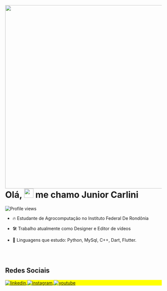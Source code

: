 <img align="right" height="590em" src="https://raw.githubusercontent.com/gist/maykbrito/618ef18e3bbb7cdfd200f3a4fc1aabc6/raw/201d47c76006c99fe0dc55ea92e76bdca5537f08/githubcard.svg"/>
<h1 align="left">Olá, <img src="https://raw.githubusercontent.com/kaueMarques/kaueMarques/master/hi.gif" height="30px"> me chamo Junior Carlini</h1>
<p align="left"> <img src="https://komarev.com/ghpvc/?username=juniorcarlini&color=yellow" alt="Profile views" /> </p>

- 🔥 Estudante de Agrocomputação no Instituto Federal De Rondônia
  
- 🛠 Trabalho atualmente como Designer e Editor de vídeos
  
- 💎 Linguagens que estudo: Python, MySql, C++, Dart, Flutter.

<!--

<br><br>

## 🛠 &nbsp;Tech Stack

![JavaScript](https://img.shields.io/badge/-JavaScript-05122A?style=flat&logo=javascript)&nbsp;
![Node.js](https://img.shields.io/badge/-Node.js-05122A?style=flat&logo=node.js)&nbsp;
![HTML](https://img.shields.io/badge/-HTML-05122A?style=flat&logo=HTML5)&nbsp;
![CSS](https://img.shields.io/badge/-CSS-05122A?style=flat&logo=CSS3&logoColor=1572B6)&nbsp;
![React](https://img.shields.io/badge/-React-05122A?style=flat&logo=react)&nbsp;
![Git](https://img.shields.io/badge/-Git-05122A?style=flat&logo=git)&nbsp;
![GitHub](https://img.shields.io/badge/-GitHub-05122A?style=flat&logo=github)&nbsp;
![Markdown](https://img.shields.io/badge/-Markdown-05122A?style=flat&logo=markdown)&nbsp;
![Visual Studio Code](https://img.shields.io/badge/-Visual%20Studio%20Code-05122A?style=flat&logo=visual-studio-code&logoColor=007ACC)&nbsp;
![PostgreSQL](https://img.shields.io/badge/-PostgreSQL-05122A?style=flat&logo=postgresql)&nbsp;
![SQLite](https://img.shields.io/badge/-SQLite-05122A?style=flat&logo=sqlite)&nbsp;

<br><br>

## ⚙️ &nbsp;GitHub Analytics

<p align="left">
<img width="530em" src="https://github-readme-stats.vercel.app/api?username=juniorcarlini&show_icons=true&theme=vision-friendly-dark" alt="juniorcarlini's stats"/>
<img width="530em" src="https://github-readme-stats.vercel.app/api/top-langs/?username=juniorcarlini&layout=compact&theme=vision-friendly-dark" alt="maykbrito's most languages"/>
</p>
-->

<br><br>

## Redes Sociais 

<p align="left" style="background:yellow">
<a href="www.linkedin.com/in/juniorcarlini" target="_blank">
  <img align="center" src="https://img.shields.io/badge/-JuniorCarlini-05122A?style=flat&logo=linkedin" alt="linkedin"/>
</a>
<a href="https://instagram.com/junior_carlini" target="_blank">
 <img align="center" src="https://img.shields.io/badge/-JuniorCarlini-05122A?style=flat&logo=instagram" alt="instagram"/>
</a>
<a href="https://youtube.com/@juniorcarlini" target="_blank">
 <img align="center" src="https://img.shields.io/badge/-JuniorCarlini-05122A?style=flat&logo=youtube" alt="youtube"/>
</a>
</p>

<!--

